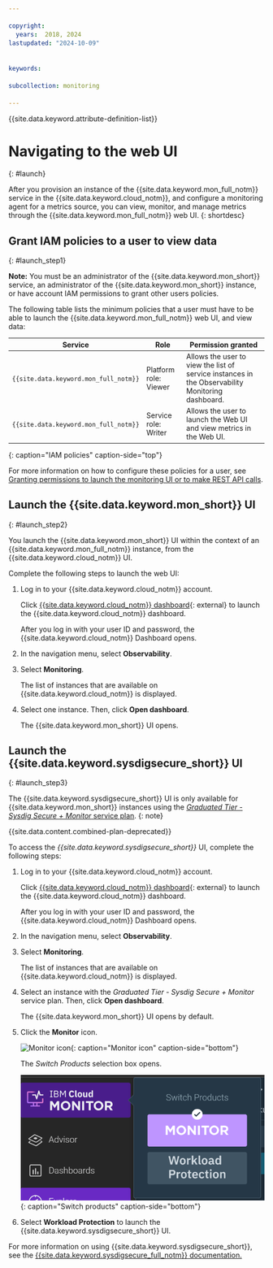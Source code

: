 ```yaml
---

copyright:
  years:  2018, 2024
lastupdated: "2024-10-09"


keywords: 

subcollection: monitoring

---
```


{{site.data.keyword.attribute-definition-list}}

# Navigating to the web UI
{: #launch}

After you provision an instance of the {{site.data.keyword.mon_full_notm}} service in the {{site.data.keyword.cloud_notm}}, and configure a monitoring agent for a metrics source, you can view, monitor, and manage metrics through the {{site.data.keyword.mon_full_notm}} web UI.
{: shortdesc}


## Grant IAM policies to a user to view data
{: #launch_step1}

**Note:** You must be an administrator of the {{site.data.keyword.mon_short}} service, an administrator of the {{site.data.keyword.mon_short}} instance, or have account IAM permissions to grant other users policies.

The following table lists the minimum policies that a user must have to be able to launch the {{site.data.keyword.mon_full_notm}} web UI, and view data:

| Service                        | Role                      | Permission granted     |
|--------------------------------|---------------------------|------------------------|
| `{{site.data.keyword.mon_full_notm}}` | Platform role: Viewer     | Allows the user to view the list of service instances in the Observability Monitoring dashboard. |
| `{{site.data.keyword.mon_full_notm}}` | Service role: Writer      | Allows the user to launch the Web UI and view metrics in the Web UI.  |
{: caption="IAM policies" caption-side="top"}

For more information on how to configure these policies for a user, see [Granting permissions to launch the monitoring UI or to make REST API calls](/docs/monitoring?topic=monitoring-iam_grant).


## Launch the {{site.data.keyword.mon_short}} UI
{: #launch_step2}

You launch the {{site.data.keyword.mon_short}} UI within the context of an {{site.data.keyword.mon_full_notm}} instance, from the {{site.data.keyword.cloud_notm}} UI.

Complete the following steps to launch the web UI:

1. Log in to your {{site.data.keyword.cloud_notm}} account.

    Click [{{site.data.keyword.cloud_notm}} dashboard](https://cloud.ibm.com/login){: external} to launch the {{site.data.keyword.cloud_notm}} dashboard.

	After you log in with your user ID and password, the {{site.data.keyword.cloud_notm}} Dashboard opens.

2. In the navigation menu, select **Observability**.

3. Select **Monitoring**.

    The list of instances that are available on {{site.data.keyword.cloud_notm}} is displayed.

4. Select one instance. Then, click **Open dashboard**.

    The {{site.data.keyword.mon_short}} UI opens.


## Launch the {{site.data.keyword.sysdigsecure_short}} UI
{: #launch_step3}

The {{site.data.keyword.sysdigsecure_short}} UI is only available for {{site.data.keyword.mon_short}} instances using the [*Graduated Tier - Sysdig Secure + Monitor* service plan](/docs/monitoring?topic=monitoring-service_plans).
{: note}

{{site.data.content.combined-plan-deprecated}}

To access the *{{site.data.keyword.sysdigsecure_short}}* UI, complete the following steps:

1. Log in to your {{site.data.keyword.cloud_notm}} account.

    Click [{{site.data.keyword.cloud_notm}} dashboard](https://cloud.ibm.com/login){: external} to launch the {{site.data.keyword.cloud_notm}} dashboard.

	After you log in with your user ID and password, the {{site.data.keyword.cloud_notm}} Dashboard opens.

2. In the navigation menu, select **Observability**.

3. Select **Monitoring**.

    The list of instances that are available on {{site.data.keyword.cloud_notm}} is displayed.

4. Select an instance with the *Graduated Tier - Sysdig Secure + Monitor* service plan. Then, click **Open dashboard**.

    The {{site.data.keyword.mon_short}} UI opens by default.

5. Click the **Monitor** icon.

    ![Monitor icon](images/monitor.png){: caption="Monitor icon" caption-side="bottom"}

    The *Switch Products* selection box opens.

    ![Switch products](images/platform.png){: caption="Switch products" caption-side="bottom"}

6. Select **Workload Protection** to launch the {{site.data.keyword.sysdigsecure_short}} UI.

For more information on using {{site.data.keyword.sysdigsecure_short}}, see the [{{site.data.keyword.sysdigsecure_full_notm}} documentation.](/docs/workload-protection)
